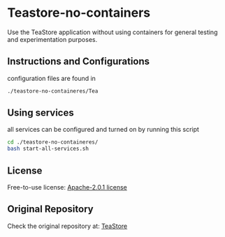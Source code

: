 # Teastore-no-containers
Use the TeaStore application without using containers for general testing and experimentation purposes.

## Instructions and Configurations
configuration files are found in
```bash
./teastore-no-containeres/Tea
```
## Using services
all services can be configured and turned on by running this script
```bash
cd ./teastore-no-containeres/
bash start-all-services.sh
```

## License
Free-to-use license: <a href="https://github.com/ThaysonScript/teastore-no-containers/tree/main?tab=Apache-2.0-1-ov-file">Apache-2.0.1 license</a>

## Original Repository
Check the original repository at: <a href="https://github.com/DescartesResearch/TeaStore">TeaStore<a>
